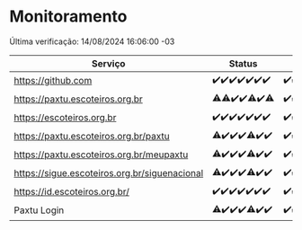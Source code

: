 # Monitoramento

Última verificação: 14/08/2024 16:06:00 -03

|Serviço|Status|Últimas 24h|
|---|---|---|
|https://github.com|<span title="2024-08-07: OK=24">✔️</span><span title="2024-08-08: OK=24">✔️</span><span title="2024-08-09: OK=24">✔️</span><span title="2024-08-10: OK=24">✔️</span><span title="2024-08-11: OK=23">✔️</span><span title="2024-08-12: OK=23">✔️</span><span title="2024-08-13: OK=18">✔️</span>|<span title="13/08/2024 16:07:00 -03 : 200">✔️</span><span title="13/08/2024 17:07:00 -03 : 200">✔️</span><span title="13/08/2024 18:07:00 -03 : 200">✔️</span><span title="13/08/2024 19:06:00 -03 : 200">✔️</span><span title="13/08/2024 20:06:00 -03 : 200">✔️</span><span title="13/08/2024 21:35:00 -03 : 200">✔️</span><span title="13/08/2024 22:59:00 -03 : 200">✔️</span><span title="13/08/2024 23:35:00 -03 : 200">✔️</span><span title="14/08/2024 00:09:00 -03 : 200">✔️</span><span title="14/08/2024 01:09:00 -03 : 200">✔️</span><span title="14/08/2024 02:08:00 -03 : 200">✔️</span><span title="14/08/2024 03:10:00 -03 : 200">✔️</span><span title="14/08/2024 04:07:00 -03 : 200">✔️</span><span title="14/08/2024 05:10:00 -03 : 200">✔️</span><span title="14/08/2024 06:08:00 -03 : 200">✔️</span><span title="14/08/2024 07:08:00 -03 : 200">✔️</span><span title="14/08/2024 08:06:00 -03 : 200">✔️</span><span title="14/08/2024 09:14:00 -03 : 200">✔️</span><span title="14/08/2024 10:12:00 -03 : 200">✔️</span><span title="14/08/2024 11:07:00 -03 : 200">✔️</span><span title="14/08/2024 12:07:00 -03 : 200">✔️</span><span title="14/08/2024 13:10:00 -03 : 200">✔️</span><span title="14/08/2024 14:06:00 -03 : 200">✔️</span><span title="14/08/2024 15:09:00 -03 : 200">✔️</span><span title="14/08/2024 16:06:00 -03 : 200">✔️</span>|
|https://paxtu.escoteiros.org.br|<span title="2024-08-07: OK=23, Falhas=1">⚠️</span><span title="2024-08-08: OK=23, Falhas=1">⚠️</span><span title="2024-08-09: OK=24">✔️</span><span title="2024-08-10: OK=24">✔️</span><span title="2024-08-11: OK=22, Falhas=1">⚠️</span><span title="2024-08-12: OK=23">✔️</span><span title="2024-08-13: OK=17, Falhas=1">⚠️</span>|<span title="13/08/2024 16:07:00 -03 : 200">✔️</span><span title="13/08/2024 17:07:00 -03 : 200">✔️</span><span title="13/08/2024 18:07:00 -03 : 200">✔️</span><span title="13/08/2024 19:06:00 -03 : 200">✔️</span><span title="13/08/2024 20:06:00 -03 : 200">✔️</span><span title="13/08/2024 21:35:00 -03 : 200">✔️</span><span title="13/08/2024 22:59:00 -03 : 200">✔️</span><span title="13/08/2024 23:35:00 -03 : 200">✔️</span><span title="14/08/2024 00:09:00 -03 : 200">✔️</span><span title="14/08/2024 01:09:00 -03 : 200">✔️</span><span title="14/08/2024 02:08:00 -03 : 200">✔️</span><span title="14/08/2024 03:10:00 -03 : 200">✔️</span><span title="14/08/2024 04:07:00 -03 : 200">✔️</span><span title="14/08/2024 05:10:00 -03 : 200">✔️</span><span title="14/08/2024 06:08:00 -03 : 200">✔️</span><span title="14/08/2024 07:08:00 -03 : 200">✔️</span><span title="14/08/2024 08:06:00 -03 : 200">✔️</span><span title="14/08/2024 09:14:00 -03 : 200">✔️</span><span title="14/08/2024 10:12:00 -03 : 200">✔️</span><span title="14/08/2024 11:07:00 -03 : 200">✔️</span><span title="14/08/2024 12:07:00 -03 : 200">✔️</span><span title="14/08/2024 13:10:00 -03 : 200">✔️</span><span title="14/08/2024 14:06:00 -03 : 200">✔️</span><span title="14/08/2024 15:09:00 -03 : 200">✔️</span><span title="14/08/2024 16:06:00 -03 : 200">✔️</span>|
|https://escoteiros.org.br|<span title="2024-08-07: OK=24">✔️</span><span title="2024-08-08: OK=24">✔️</span><span title="2024-08-09: OK=24">✔️</span><span title="2024-08-10: OK=24">✔️</span><span title="2024-08-11: OK=23">✔️</span><span title="2024-08-12: OK=23">✔️</span><span title="2024-08-13: OK=18">✔️</span>|<span title="13/08/2024 16:07:00 -03 : 200">✔️</span><span title="13/08/2024 17:07:00 -03 : 200">✔️</span><span title="13/08/2024 18:07:00 -03 : 200">✔️</span><span title="13/08/2024 19:06:00 -03 : 200">✔️</span><span title="13/08/2024 20:06:00 -03 : 200">✔️</span><span title="13/08/2024 21:35:00 -03 : 200">✔️</span><span title="13/08/2024 22:59:00 -03 : 200">✔️</span><span title="13/08/2024 23:35:00 -03 : 200">✔️</span><span title="14/08/2024 00:09:00 -03 : 200">✔️</span><span title="14/08/2024 01:09:00 -03 : 200">✔️</span><span title="14/08/2024 02:08:00 -03 : 200">✔️</span><span title="14/08/2024 03:10:00 -03 : 200">✔️</span><span title="14/08/2024 04:07:00 -03 : 200">✔️</span><span title="14/08/2024 05:10:00 -03 : 200">✔️</span><span title="14/08/2024 06:08:00 -03 : 200">✔️</span><span title="14/08/2024 07:08:00 -03 : 200">✔️</span><span title="14/08/2024 08:06:00 -03 : 200">✔️</span><span title="14/08/2024 09:14:00 -03 : 200">✔️</span><span title="14/08/2024 10:12:00 -03 : 200">✔️</span><span title="14/08/2024 11:07:00 -03 : 200">✔️</span><span title="14/08/2024 12:07:00 -03 : 200">✔️</span><span title="14/08/2024 13:10:00 -03 : 200">✔️</span><span title="14/08/2024 14:06:00 -03 : 200">✔️</span><span title="14/08/2024 15:09:00 -03 : 200">✔️</span><span title="14/08/2024 16:06:00 -03 : 200">✔️</span>|
|https://paxtu.escoteiros.org.br/paxtu|<span title="2024-08-07: OK=23, Falhas=1">⚠️</span><span title="2024-08-08: OK=24">✔️</span><span title="2024-08-09: OK=24">✔️</span><span title="2024-08-10: OK=24">✔️</span><span title="2024-08-11: OK=22, Falhas=1">⚠️</span><span title="2024-08-12: OK=23">✔️</span><span title="2024-08-13: OK=18">✔️</span>|<span title="13/08/2024 16:07:00 -03 : 200">✔️</span><span title="13/08/2024 17:07:00 -03 : 200">✔️</span><span title="13/08/2024 18:07:00 -03 : 200">✔️</span><span title="13/08/2024 19:06:00 -03 : 200">✔️</span><span title="13/08/2024 20:07:00 -03 : 200">✔️</span><span title="13/08/2024 21:35:00 -03 : 200">✔️</span><span title="13/08/2024 22:59:00 -03 : 200">✔️</span><span title="13/08/2024 23:35:00 -03 : 200">✔️</span><span title="14/08/2024 00:09:00 -03 : 200">✔️</span><span title="14/08/2024 01:09:00 -03 : 200">✔️</span><span title="14/08/2024 02:08:00 -03 : 200">✔️</span><span title="14/08/2024 03:10:00 -03 : 200">✔️</span><span title="14/08/2024 04:07:00 -03 : 200">✔️</span><span title="14/08/2024 05:10:00 -03 : 200">✔️</span><span title="14/08/2024 06:08:00 -03 : 200">✔️</span><span title="14/08/2024 07:08:00 -03 : 200">✔️</span><span title="14/08/2024 08:06:00 -03 : 200">✔️</span><span title="14/08/2024 09:14:00 -03 : 200">✔️</span><span title="14/08/2024 10:12:00 -03 : 200">✔️</span><span title="14/08/2024 11:07:00 -03 : 200">✔️</span><span title="14/08/2024 12:07:00 -03 : 200">✔️</span><span title="14/08/2024 13:10:00 -03 : 200">✔️</span><span title="14/08/2024 14:06:00 -03 : 200">✔️</span><span title="14/08/2024 15:09:00 -03 : 200">✔️</span><span title="14/08/2024 16:06:00 -03 : 200">✔️</span>|
|https://paxtu.escoteiros.org.br/meupaxtu|<span title="2024-08-07: OK=23, Falhas=1">⚠️</span><span title="2024-08-08: OK=24">✔️</span><span title="2024-08-09: OK=24">✔️</span><span title="2024-08-10: OK=24">✔️</span><span title="2024-08-11: OK=22, Falhas=1">⚠️</span><span title="2024-08-12: OK=23">✔️</span><span title="2024-08-13: OK=18">✔️</span>|<span title="13/08/2024 16:07:00 -03 : 200">✔️</span><span title="13/08/2024 17:07:00 -03 : 200">✔️</span><span title="13/08/2024 18:07:00 -03 : 200">✔️</span><span title="13/08/2024 19:06:00 -03 : 200">✔️</span><span title="13/08/2024 20:07:00 -03 : 200">✔️</span><span title="13/08/2024 21:35:00 -03 : 200">✔️</span><span title="13/08/2024 22:59:00 -03 : 200">✔️</span><span title="13/08/2024 23:35:00 -03 : 200">✔️</span><span title="14/08/2024 00:09:00 -03 : 200">✔️</span><span title="14/08/2024 01:09:00 -03 : 200">✔️</span><span title="14/08/2024 02:08:00 -03 : 200">✔️</span><span title="14/08/2024 03:10:00 -03 : 200">✔️</span><span title="14/08/2024 04:07:00 -03 : 200">✔️</span><span title="14/08/2024 05:10:00 -03 : 200">✔️</span><span title="14/08/2024 06:08:00 -03 : 200">✔️</span><span title="14/08/2024 07:08:00 -03 : 200">✔️</span><span title="14/08/2024 08:06:00 -03 : 200">✔️</span><span title="14/08/2024 09:14:00 -03 : 200">✔️</span><span title="14/08/2024 10:12:00 -03 : 200">✔️</span><span title="14/08/2024 11:07:00 -03 : 200">✔️</span><span title="14/08/2024 12:07:00 -03 : 200">✔️</span><span title="14/08/2024 13:10:00 -03 : 200">✔️</span><span title="14/08/2024 14:06:00 -03 : 200">✔️</span><span title="14/08/2024 15:09:00 -03 : 200">✔️</span><span title="14/08/2024 16:06:00 -03 : 200">✔️</span>|
|https://sigue.escoteiros.org.br/siguenacional|<span title="2024-08-07: OK=23, Falhas=1">⚠️</span><span title="2024-08-08: OK=24">✔️</span><span title="2024-08-09: OK=24">✔️</span><span title="2024-08-10: OK=24">✔️</span><span title="2024-08-11: OK=22, Falhas=1">⚠️</span><span title="2024-08-12: OK=23">✔️</span><span title="2024-08-13: OK=18">✔️</span>|<span title="13/08/2024 16:07:00 -03 : 200">✔️</span><span title="13/08/2024 17:07:00 -03 : 200">✔️</span><span title="13/08/2024 18:07:00 -03 : 200">✔️</span><span title="13/08/2024 19:06:00 -03 : 200">✔️</span><span title="13/08/2024 20:07:00 -03 : 200">✔️</span><span title="13/08/2024 21:35:00 -03 : 200">✔️</span><span title="13/08/2024 22:59:00 -03 : 200">✔️</span><span title="13/08/2024 23:35:00 -03 : 200">✔️</span><span title="14/08/2024 00:09:00 -03 : 200">✔️</span><span title="14/08/2024 01:09:00 -03 : 200">✔️</span><span title="14/08/2024 02:08:00 -03 : 200">✔️</span><span title="14/08/2024 03:10:00 -03 : 200">✔️</span><span title="14/08/2024 04:07:00 -03 : 200">✔️</span><span title="14/08/2024 05:10:00 -03 : 200">✔️</span><span title="14/08/2024 06:08:00 -03 : 200">✔️</span><span title="14/08/2024 07:08:00 -03 : 200">✔️</span><span title="14/08/2024 08:06:00 -03 : 200">✔️</span><span title="14/08/2024 09:14:00 -03 : 200">✔️</span><span title="14/08/2024 10:12:00 -03 : 200">✔️</span><span title="14/08/2024 11:07:00 -03 : 200">✔️</span><span title="14/08/2024 12:07:00 -03 : 200">✔️</span><span title="14/08/2024 13:10:00 -03 : 200">✔️</span><span title="14/08/2024 14:06:00 -03 : 200">✔️</span><span title="14/08/2024 15:09:00 -03 : 200">✔️</span><span title="14/08/2024 16:06:00 -03 : 200">✔️</span>|
|https://id.escoteiros.org.br/|<span title="2024-08-07: OK=24">✔️</span><span title="2024-08-08: OK=24">✔️</span><span title="2024-08-09: OK=24">✔️</span><span title="2024-08-10: OK=24">✔️</span><span title="2024-08-11: OK=23">✔️</span><span title="2024-08-12: OK=23">✔️</span><span title="2024-08-13: OK=18">✔️</span>|<span title="13/08/2024 16:07:00 -03 : 200">✔️</span><span title="13/08/2024 17:07:00 -03 : 200">✔️</span><span title="13/08/2024 18:07:00 -03 : 200">✔️</span><span title="13/08/2024 19:06:00 -03 : 200">✔️</span><span title="13/08/2024 20:07:00 -03 : 200">✔️</span><span title="13/08/2024 21:35:00 -03 : 200">✔️</span><span title="13/08/2024 22:59:00 -03 : 200">✔️</span><span title="13/08/2024 23:35:00 -03 : 200">✔️</span><span title="14/08/2024 00:09:00 -03 : 200">✔️</span><span title="14/08/2024 01:09:00 -03 : 200">✔️</span><span title="14/08/2024 02:08:00 -03 : 200">✔️</span><span title="14/08/2024 03:10:00 -03 : 200">✔️</span><span title="14/08/2024 04:07:00 -03 : 200">✔️</span><span title="14/08/2024 05:10:00 -03 : 200">✔️</span><span title="14/08/2024 06:08:00 -03 : 200">✔️</span><span title="14/08/2024 07:08:00 -03 : 200">✔️</span><span title="14/08/2024 08:06:00 -03 : 200">✔️</span><span title="14/08/2024 09:14:00 -03 : 200">✔️</span><span title="14/08/2024 10:12:00 -03 : 200">✔️</span><span title="14/08/2024 11:07:00 -03 : 200">✔️</span><span title="14/08/2024 12:07:00 -03 : 200">✔️</span><span title="14/08/2024 13:10:00 -03 : 200">✔️</span><span title="14/08/2024 14:06:00 -03 : 200">✔️</span><span title="14/08/2024 15:09:00 -03 : 200">✔️</span><span title="14/08/2024 16:06:00 -03 : 200">✔️</span>|
|Paxtu Login|<span title="2024-08-07: OK=23, Falhas=1">⚠️</span><span title="2024-08-08: OK=24">✔️</span><span title="2024-08-09: OK=24">✔️</span><span title="2024-08-10: OK=24">✔️</span><span title="2024-08-11: OK=22, Falhas=1">⚠️</span><span title="2024-08-12: OK=23">✔️</span><span title="2024-08-13: OK=18">✔️</span>|<span title="13/08/2024 16:07:00 -03 : 200">✔️</span><span title="13/08/2024 17:07:00 -03 : 200">✔️</span><span title="13/08/2024 18:07:00 -03 : 200">✔️</span><span title="13/08/2024 19:06:00 -03 : 200">✔️</span><span title="13/08/2024 20:07:00 -03 : 200">✔️</span><span title="13/08/2024 21:35:00 -03 : 200">✔️</span><span title="13/08/2024 22:59:00 -03 : 200">✔️</span><span title="13/08/2024 23:35:00 -03 : 200">✔️</span><span title="14/08/2024 00:09:00 -03 : 200">✔️</span><span title="14/08/2024 01:09:00 -03 : 200">✔️</span><span title="14/08/2024 02:08:00 -03 : 200">✔️</span><span title="14/08/2024 03:10:00 -03 : 200">✔️</span><span title="14/08/2024 04:07:00 -03 : 200">✔️</span><span title="14/08/2024 05:10:00 -03 : 200">✔️</span><span title="14/08/2024 06:08:00 -03 : 200">✔️</span><span title="14/08/2024 07:08:00 -03 : 200">✔️</span><span title="14/08/2024 08:06:00 -03 : 200">✔️</span><span title="14/08/2024 09:14:00 -03 : 200">✔️</span><span title="14/08/2024 10:12:00 -03 : 200">✔️</span><span title="14/08/2024 11:07:00 -03 : 200">✔️</span><span title="14/08/2024 12:07:00 -03 : 200">✔️</span><span title="14/08/2024 13:10:00 -03 : 200">✔️</span><span title="14/08/2024 14:06:00 -03 : 200">✔️</span><span title="14/08/2024 15:09:00 -03 : 200">✔️</span><span title="14/08/2024 16:06:00 -03 : 200">✔️</span>|
